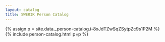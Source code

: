 ```yaml
---
layout: catalog
title: SWERIK Person Catalog
---
```

{% assign p = site.data._person-catalog.i-8xJdTZwSqZSytpZc9s1P2M %}
{% include person-catalog.html p=p %}

